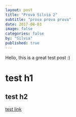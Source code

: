 ```yaml
---
layout: post
title: "Prova Silvia 2"
subtitle: "prova prova prova"
date: 2017-08-03
image: false
categories: false
by: "Silvia"
published: true
---
```


Hello, this is a great test post :)


# test h1


## test h2

[test link](http://opencare.cc)
